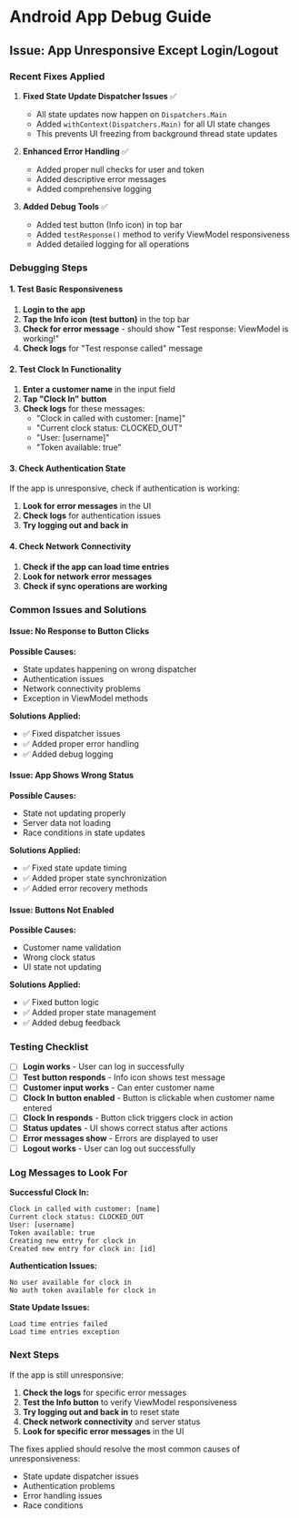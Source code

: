 # Android App Debug Guide

## Issue: App Unresponsive Except Login/Logout

### Recent Fixes Applied

1. **Fixed State Update Dispatcher Issues** ✅
   - All state updates now happen on `Dispatchers.Main`
   - Added `withContext(Dispatchers.Main)` for all UI state changes
   - This prevents UI freezing from background thread state updates

2. **Enhanced Error Handling** ✅
   - Added proper null checks for user and token
   - Added descriptive error messages
   - Added comprehensive logging

3. **Added Debug Tools** ✅
   - Added test button (Info icon) in top bar
   - Added `testResponse()` method to verify ViewModel responsiveness
   - Added detailed logging for all operations

### Debugging Steps

#### 1. Test Basic Responsiveness
1. **Login to the app**
2. **Tap the Info icon (test button)** in the top bar
3. **Check for error message** - should show "Test response: ViewModel is working!"
4. **Check logs** for "Test response called" message

#### 2. Test Clock In Functionality
1. **Enter a customer name** in the input field
2. **Tap "Clock In" button**
3. **Check logs** for these messages:
   - "Clock in called with customer: [name]"
   - "Current clock status: CLOCKED_OUT"
   - "User: [username]"
   - "Token available: true"

#### 3. Check Authentication State
If the app is unresponsive, check if authentication is working:
1. **Look for error messages** in the UI
2. **Check logs** for authentication issues
3. **Try logging out and back in**

#### 4. Check Network Connectivity
1. **Check if the app can load time entries**
2. **Look for network error messages**
3. **Check if sync operations are working**

### Common Issues and Solutions

#### Issue: No Response to Button Clicks
**Possible Causes:**
- State updates happening on wrong dispatcher
- Authentication issues
- Network connectivity problems
- Exception in ViewModel methods

**Solutions Applied:**
- ✅ Fixed dispatcher issues
- ✅ Added proper error handling
- ✅ Added debug logging

#### Issue: App Shows Wrong Status
**Possible Causes:**
- State not updating properly
- Server data not loading
- Race conditions in state updates

**Solutions Applied:**
- ✅ Fixed state update timing
- ✅ Added proper state synchronization
- ✅ Added error recovery methods

#### Issue: Buttons Not Enabled
**Possible Causes:**
- Customer name validation
- Wrong clock status
- UI state not updating

**Solutions Applied:**
- ✅ Fixed button logic
- ✅ Added proper state management
- ✅ Added debug feedback

### Testing Checklist

- [ ] **Login works** - User can log in successfully
- [ ] **Test button responds** - Info icon shows test message
- [ ] **Customer input works** - Can enter customer name
- [ ] **Clock In button enabled** - Button is clickable when customer name entered
- [ ] **Clock In responds** - Button click triggers clock in action
- [ ] **Status updates** - UI shows correct status after actions
- [ ] **Error messages show** - Errors are displayed to user
- [ ] **Logout works** - User can log out successfully

### Log Messages to Look For

**Successful Clock In:**
```
Clock in called with customer: [name]
Current clock status: CLOCKED_OUT
User: [username]
Token available: true
Creating new entry for clock in
Created new entry for clock in: [id]
```

**Authentication Issues:**
```
No user available for clock in
No auth token available for clock in
```

**State Update Issues:**
```
Load time entries failed
Load time entries exception
```

### Next Steps

If the app is still unresponsive:

1. **Check the logs** for specific error messages
2. **Test the Info button** to verify ViewModel responsiveness
3. **Try logging out and back in** to reset state
4. **Check network connectivity** and server status
5. **Look for specific error messages** in the UI

The fixes applied should resolve the most common causes of unresponsiveness:
- State update dispatcher issues
- Authentication problems
- Error handling issues
- Race conditions 